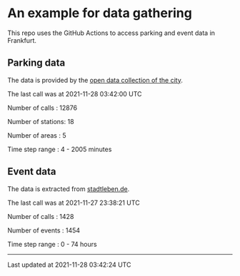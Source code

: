# An example for data gathering

This repo uses the GitHub Actions to access parking and event data in Frankfurt.

## Parking data
The data is provided by the [open data collection of the city](https://www.offenedaten.frankfurt.de/).

The last call was at 2021-11-28 03:42:00 UTC

Number of calls   : 12876

Number of stations:    18

Number of areas   :     5

Time step range   :     4 -  2005 minutes


## Event data
The data is extracted from [stadtleben.de](https://stadtleben.de/frankfurt/).

The last call was at 2021-11-27 23:38:21 UTC

Number of calls   : 1428

Number of events  : 1454

Time step range   :    0 -   74 hours


----

Last updated at 2021-11-28 03:42:24 UTC
